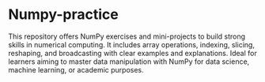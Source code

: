 # Numpy-practice
This repository offers NumPy exercises and mini-projects to build strong skills in numerical computing. It includes array operations, indexing, slicing, reshaping, and broadcasting with clear examples and explanations. Ideal for learners aiming to master data manipulation with NumPy for data science, machine learning, or academic purposes.
